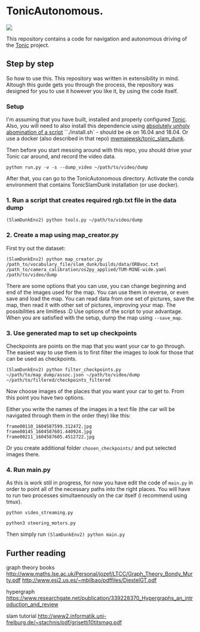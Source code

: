 # TonicAutonomous.

![](https://imgur.com/oA3ERWN.gif)

This repository contains a code for navigation and autonomous driving of the [Tonic](https://github.com/mmajewsk/Tonic) project.

## Step by step
So how to use this. This repository was written in extensibility in mind. Altough this guide gets you through the process, the repository was designed for you to use it however you like it, by using the code itself.

### Setup 
I'm assuming that you have built, installed and properly configured [Tonic](https://github.com/mmajewsk/Tonic).
Also, you will need to also install this dependencie using [absolutely unholy abomination of a script](https://github.com/mmajewsk/TonicSlamDunk) ``./install.sh` - should be ok on 16.04 and 18.04.
Or use a docker (also described in that repo) [mwmajewsk/tonic_slam_dunk](https://hub.docker.com/repository/docker/mwmajewsk/tonic_slam_dunk).

Then before you start messing around with this repo, you should drive your Tonic car around, and record the video data.

```
python run.py -v -s --dump_video ~/path/to/video/dump
```

After that, you can go to the TonicAutonomous directory. Activate the conda environment that contains TonicSlamDunk installation (or use docker).

### 1. Run a script that creates required rgb.txt file in the data dump
```
(SlamDunkEnv2) python tools.py ~/path/to/video/dump
```

### 2. Create a map using map\_creator.py

First try out the dataset:

```
(SlamDunkEnv2) python map_creator.py /path_to/vocabulary_file/slam_dunk/builds/data/ORBvoc.txt /path_to/camera_calibration/os2py_applied/TUM-MINE-wide.yaml /path/to/video/dump
```

There are some options that you can use, you can change beginning and end of the images used for the map.
You can use them in reverse, or even save and load the map.
You can read data from one set of pictures, save the map, then read it with other set of pictures, improving your map. The possibilities are limitless :D 
Use options of the script to your advantage. When you are satisfied with the setup, dump the map using `--save_map`.

### 3. Use generated map to set up checkpoints

Checkpoints are points on the map that you want your car to go through.
The easiest way to use them is to first filter the images to look for those that can be used as checkpoints.

```
(SlamDunkEnv2) python filter_checkpoints.py  ~/path/to/map_dump/assoc.json ~/path/to/video/dump ~/path/to/filtered/checkpoints_filtered
```

Now choose images of the places that you want your car to get to.
From this point you have two options.

Either you write the names of the images in a text file (the car will be navigated through them in the order they) like this:

```
frame00110_1604587599.312472.jpg
frame00145_1604587601.440924.jpg
frame00211_1604587605.4512722.jpg
```

Or you create additional folder `chosen_checkpoints/` and put selected images there.

### 4. Run main.py

As this is work still in progress, for now you have edit the code of `main.py` in order to point all of the necessary paths into the right places. 
You will have to run two processes simultaenously on the car itself (i recommend using tmux).

```
python video_streaming.py
```

```
python3 steering_motors.py
```

Then simply run `(SlamDunkEnv2) python main.py`


## Further reading

graph theory books
http://www.maths.lse.ac.uk/Personal/jozef/LTCC/Graph_Theory_Bondy_Murty.pdf
http://www.esi2.us.es/~mbilbao/pdffiles/DiestelGT.pdf

hypergraph
https://www.researchgate.net/publication/339228370_Hypergraphs_an_introduction_and_review

slam tutorial
http://www2.informatik.uni-freiburg.de/~stachnis/pdf/grisetti10titsmag.pdf
